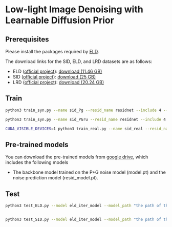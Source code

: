
# Low-light Image Denoising with Learnable Diffusion Prior

## Prerequisites
Please install the packages required by [ELD](https://github.com/Vandermode/ELD).

The download links for the SID, ELD, and LRD datasets are as follows:

- ELD ([official project](https://github.com/Vandermode/ELD)): [download (11.46 GB)](https://drive.google.com/file/d/13Ge6-FY9RMPrvGiPvw7O4KS3LNfUXqEX/view?usp=sharing)  
- SID ([official project](https://github.com/cchen156/Learning-to-See-in-the-Dark)):  [download (25 GB)](https://storage.googleapis.com/isl-datasets/SID/Sony.zip)
- LRD ([official project](https://github.com/fengzhang427/LRD)):  [download (20.24 GB)]()


## Train


```bash
python3 train_syn.py --name sid_Pg --resid_name residnet --include 4 --noise P+g --model eld_iter_model --with_photon --adaptive_res_and_x0 --iter_num 2 --epoch 300 --auxloss --concat_origin --continuous_noise --adaptive_loss

python3 train_syn.py --name sid_PGru --resid_name residnet --include 4 --noise P+G+r+u --model eld_iter_model --with_photon --adaptive_res_and_x0 --iter_num 2 --epoch 300 --auxloss --concat_origin --continuous_noise --adaptive_loss

CUDA_VISIBLE_DEVICES=1 python3 train_real.py --name sid_real --resid_name residnet --model eld_iter_model --with_photon --adaptive_res_and_x0 --iter_num 2 --epoch 300 --auxloss --concat_origin --adaptive_loss
```


## Pre-trained models
You can download the pre-trained models from [google drive](https://drive.google.com/drive/my-drive), which includes the following models 
- The backbone model trained on the P+G noise model (model.pt) and the noise prediction model (resid_model.pt).

## Test

```bash
python3 test_ELD.py --model eld_iter_model --model_path "the path of the ckpt" --include 4 --with_photon --adaptive_res_and_x0 -r --iter_num 2 --netG naf2 --concat_origin --resid_model_path "the path of the ckpt"


python3 test_SID.py --model eld_iter_model --model_path "the path of the ckpt" --include 4 --with_photon --adaptive_res_and_x0 -r --iter_num 2 --netG naf2 --concat_origin --resid_model_path "the path of the ckpt"
```
